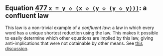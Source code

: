 ## Equation [477 `x = y ◇ (x ◇ (y ◇ (y ◇ y)))`](https://teorth.github.io/equational_theories/implications/?477): a confluent law
This law is a non-trivial example of a *confluent law*: a law in which every word has a unique shortest reduction using the law. This makes it possible to easily determine which other equations are implied by this law, giving anti-implications that were not obtainable by other means. See [this discussion](https://leanprover.zulipchat.com/#narrow/stream/458659-Equational/topic/Equation.20477).

